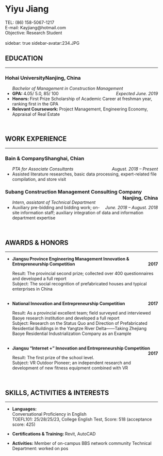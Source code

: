<h1>Yiyu Jiang &nbsp </h1>

<p>
TEL: (86) 158-5067-1217</br>
E-mail: Kayjiang@hotmail.com </br>
Objective: Research Student </br>
</br>
sidebar: true                        
sidebar-avatar:234.JPG 

<h2>EDUCATION </h2>

<HR style="FILTER: alpha(opacity=100,finishopacity=0,style=1)" width="100%" color=#00000 SIZE=2>

<h3>Hohai University<right>Nanjing, China</right></h3>    
<ul>
<em>Bachelor of Management in Construction Management<div style="float:right;">Expected June. 2019</div></em>
<li><a><b>GPA: </b>4.05/ 5.0, 85/ 100
<li><a><b>Honors:  </b>First Prize Scholarship of Academic Career at freshman year, ranking first in the GPA</a>
<li><a><b>Relevant Coursework: </b>Project Management, Engineering Economy, Appraisal of Real Estate 

</ul>
</br>


<h2>WORK EXPERIENCE</h2>
<HR style="FILTER: alpha(opacity=100,finishopacity=0,style=1)" width="100%" color=#00000 SIZE=3> 

<h3>Bain & Company<right>Shanghai, Chian<right></h3>
<ul>
<em>PTA for Associate Consultants<div style="float:right;">August. 2018 – Present</div></em>
<li><a>Assisted literature researches, basic data processing, expert-related file compilation, and store visit
</ul>
<h3>Subang Construction Management Consulting Company<div style="float:right;">Nanjing, China</div></h3>
<ul>
<em>Intern, assistant of Technical Department<div style="float:right;">June. 2018 – August. 2018</div></em>
<li><a>Auxiliary pre-bidding and bidding work; on-site information staff; auxiliary integration of data and information department expertise

</ul>
</br>

<h2>AWARDS & HONORS</h2>
<HR style="FILTER: alpha(opacity=100,finishopacity=0,style=1)" width="100%" color=#00000 SIZE=3> 

<ul><li><b>Jiangsu Province Engineering Management Innovation & Entrepreneurship Competition <div style="float:right;">2017</div></b><p>

Result: The provincial second prize; collected over 400 questionnaires and developed a full report<br>
Subject: The social recognition of prefabricated houses and typical enterprises in China

</br>
<li><b>National Innovation and Entrepreneurship Competition  <div style="float:right;">2017</div></b><p>

Result: As a provincial excellent team; field surveyed and interviewed Baoye research institution and developed a full report<br>
Subject: Research on the Status Quo and Direction of Prefabricated Residential Buildings in the Yangtze River Delta——Taking Zhejiang Baoye Residential Industrialization Company as an Example

</br>
<li><b>	Jiangsu “Internet +” Innovation and Entrepreneurship Competition<div style="float:right;">2017</div></b><p>

Result: The first prize of the school level. <br>
Subject: VR Outdoor Pioneer; an independent research and development of new fitness equipment combined with VR
</ul>
</ul>
</br>



<h2>SKILLS, ACTIVITIES & INTERESTS </h2>


<HR style="FILTER: alpha(opacity=100,finishopacity=0,style=1)" width="100%" color=#00000 SIZE=2>

<ul><li><b>Languages: </b><br>Conversational Proficiency in English<br>
TOEFL101: 25/28/25/23, College English Test, Score: 518 (acceptance score: 425)<p>
<li><b>Certifications & Training:  </b>Revit, AutoCAD<p>
<li><b>Activities: </b>Member of on-campus BBS network community Technical Department: worked on pos
